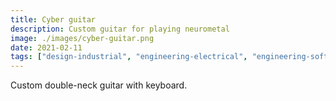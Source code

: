 ```yaml
---
title: Cyber guitar
description: Custom guitar for playing neurometal
image: ./images/cyber-guitar.png
date: 2021-02-11
tags: ["design-industrial", "engineering-electrical", "engineering-software", "tool-arduino", "tool-inventor"]
---
```


Custom double-neck guitar with keyboard.

